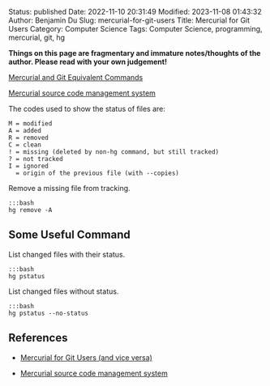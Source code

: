 Status: published
Date: 2022-11-10 20:31:49
Modified: 2023-11-08 01:43:32
Author: Benjamin Du
Slug: mercurial-for-git-users
Title: Mercurial for Git Users
Category: Computer Science
Tags: Computer Science, programming, mercurial, git, hg

**Things on this page are fragmentary and immature notes/thoughts of the author. Please read with your own judgement!**

[Mercurial and Git Equivalent Commands](https://hyperpolyglot.org/version-control)

[Mercurial source code management system](https://www.mercurial-scm.org/doc/hg.1.html)

The codes used to show the status of files are:

    M = modified
    A = added
    R = removed
    C = clean
    ! = missing (deleted by non-hg command, but still tracked)
    ? = not tracked
    I = ignored
      = origin of the previous file (with --copies)

Remove a missing file from tracking.

    :::bash
    hg remove -A

## Some Useful Command

List changed files with their status.
    
    :::bash
    hg pstatus

List changed files without status.

    :::bash
    hg pstatus --no-status

## References

- [Mercurial for Git Users (and vice versa)](https://www.rath.org/mercurial-for-git-users-and-vice-versa.html)

- [Mercurial source code management system](https://www.mercurial-scm.org/doc/hg.1.html)
